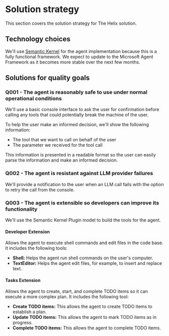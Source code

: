# Solution strategy

This section covers the solution strategy for The Helix solution.

## Technology choices

We'll use [Semantic Kernel][SEMANTIC_KERNEL]
for the agent implementation because this is a fully functional
framework. We expect to update to the Microsoft Agent Framework as it becomes
more stable over the next few months.

## Solutions for quality goals

### Q001 - The agent is reasonably safe to use under normal operational conditions

We'll use a basic console interface to ask the user for confirmation before
calling any tools that could potentially break the machine of the user.

To help the user make an informed decision, we'll show the following
information:

- The tool that we want to call on behalf of the user
- The parameter we received for the tool call

This information is presented in a readable format so the user can easily parse
the information and make an informed decision.

### Q002 - The agent is resistant against LLM provider failures

We'll provide a notification to the user when an LLM call fails with the option
to retry the call from the console.

### Q003 - The agent is extensible so developers can improve its functionality

We'll use the Semantic Kernel Plugin model to build the tools for the agent.

#### Developer Extension

Allows the agent to execute shell commands and edit files in the code base.
It includes the following tools:

- **Shell:** Helps the agent run shell commands on the user's computer.
- **TextEditor:** Helps the agent edit files, for example, to insert and replace text.

#### Tasks Extension

Allows the agent to create, start, and complete TODO items so it can execute
a more complex plan. It includes the following tool:

- **Create TODO items:** This allows the agent to create TODO items to establish a plan.
- **Update TODO items:** This allows the agent to mark TODO items as in progress.
- **Complete TODO items:** This allows the agent to complete TODO items.

[SEMANTIC_KERNEL]: https://learn.microsoft.com/en-us/semantic-kernel/frameworks/agent/agent-architecture?pivots=programming-language-csharp
